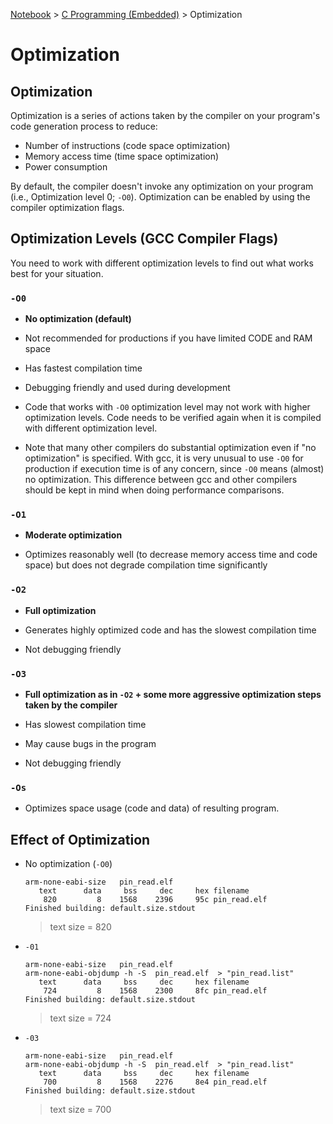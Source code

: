 <a href="../">Notebook</a> > <a href="./">C Programming (Embedded)</a> > Optimization

# Optimization



## Optimization

Optimization is a series of actions taken by the compiler on your program's code generation process to reduce:

* Number of instructions (code space optimization)
* Memory access time (time space optimization)
* Power consumption

By default, the compiler doesn't invoke any optimization on your program (i.e., Optimization level 0; `-O0`). Optimization can be enabled by using the compiler optimization flags.



## Optimization Levels (GCC Compiler Flags)

You need to work with different optimization levels to find out what works best for your situation.

### `-O0` 

* **No optimization (default)**

* Not recommended for productions if you have limited CODE and RAM space
* Has fastest compilation time
* Debugging friendly and used during development
* Code that works with `-O0` optimization level may not work with higher optimization levels. Code needs to be verified again when it is compiled with different optimization level.
* Note that many other compilers do substantial optimization even if "no optimization" is specified. With gcc, it is very unusual to use `-O0` for production if execution time is of any concern, since `-O0` means (almost) no optimization. This difference between gcc and other compilers should be kept in mind when doing performance comparisons.

### `-O1` 

* **Moderate optimization**

* Optimizes reasonably well (to decrease memory access time and code space) but does not degrade compilation time significantly

### `-O2` 

* **Full optimization**

* Generates highly optimized code and has the slowest compilation time
* Not debugging friendly

### `-O3`

* **Full optimization as in `-O2` + some more aggressive optimization steps taken by the compiler**

* Has slowest compilation time
* May cause bugs in the program
* Not debugging friendly

### `-Os`

* Optimizes space usage (code and data) of resulting program.



## Effect of Optimization

* No optimization (`-O0`)

  ```plain
  arm-none-eabi-size   pin_read.elf 
     text	   data	    bss	    dec	    hex	filename
      820	      8	   1568	   2396	    95c	pin_read.elf
  Finished building: default.size.stdout
  ```

  > text size = 820

* `-01`

  ```plain
  arm-none-eabi-size   pin_read.elf 
  arm-none-eabi-objdump -h -S  pin_read.elf  > "pin_read.list"
     text	   data	    bss	    dec	    hex	filename
      724	      8	   1568	   2300	    8fc	pin_read.elf
  Finished building: default.size.stdout
  ```

  > text size = 724

* `-03`

  ```plain
  arm-none-eabi-size   pin_read.elf 
  arm-none-eabi-objdump -h -S  pin_read.elf  > "pin_read.list"
     text	   data	    bss	    dec	    hex	filename
      700	      8	   1568	   2276	    8e4	pin_read.elf
  Finished building: default.size.stdout
  ```

  > text size = 700

